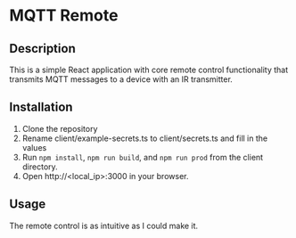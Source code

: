 # MQTT Remote
## Description
This is a simple React application with core remote control functionality that transmits MQTT messages to a device with an IR transmitter.

## Installation
1. Clone the repository
2. Rename client/example-secrets.ts to client/secrets.ts and fill in the values
3. Run `npm install`, `npm run build`, and `npm run prod` from the client directory.
5. Open http://<local_ip>:3000 in your browser.

## Usage
The remote control is as intuitive as I could make it.
